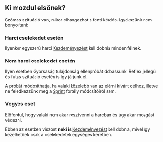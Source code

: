 ## Ki mozdul elsőnek?

Számos szituáció van, mikor elhangozhat a fenti kérdés. Igyekszünk nem bonyolítani:

### Harci cselekedet esetén

Ilyenkor egyszerű harci [Kezdeményezést](../064_02_02_kezdemenyezes.md) kell dobnia minden félnek.

### Nem harci cselekedet esetén

Ilyen esetben Gyorsaság tulajdonság ellenpróbát dobassunk. Reflex jellegű és futás szituáció esetén is így járjunk el.

A próbát módosíthatja, ha valaki közelebb van az elérni kívánt célhoz, illetve ne feledkezzünk meg a [Sprint](../fortelyok.altalanos/sprint.md) fortély módosítóiról sem.

### Vegyes eset

Előfordul, hogy valaki nem akar résztvenni a harcban és úgy akar mozgást végezni.

Ebben az esetben viszont **neki is** [Kezdeményezést](../064_02_02_kezdemenyezes.md) kell dobnia, mivel így kezelhetőek csak a cselekedetek egységes keretben.
